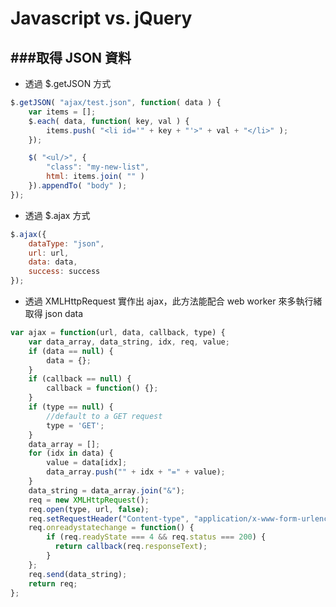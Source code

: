 # Javascript vs. jQuery

<script type="text/javascript" src="gitbook/app.js"></script>
<script type="text/javascript" src="js/general.js"></script>

###取得 JSON 資料
---
* 透過 $.getJSON 方式

```Javascript
$.getJSON( "ajax/test.json", function( data ) {
	var items = [];
	$.each( data, function( key, val ) {
		items.push( "<li id='" + key + "'>" + val + "</li>" );
	});

	$( "<ul/>", {
		"class": "my-new-list",
		html: items.join( "" )
	}).appendTo( "body" );
});
```

* 透過 $.ajax 方式

```Javascript
$.ajax({
	dataType: "json",
	url: url,
	data: data,
	success: success
});
```

* 透過 XMLHttpRequest 實作出 ajax，此方法能配合 web worker 來多執行緒取得 json data

```Javascript
var ajax = function(url, data, callback, type) {
	var data_array, data_string, idx, req, value;
	if (data == null) {
		data = {};
	}
	if (callback == null) {
		callback = function() {};
	}
	if (type == null) {
		//default to a GET request
		type = 'GET';
	}
	data_array = [];
	for (idx in data) {
		value = data[idx];
		data_array.push("" + idx + "=" + value);
	}
	data_string = data_array.join("&");
	req = new XMLHttpRequest();
	req.open(type, url, false);
	req.setRequestHeader("Content-type", "application/x-www-form-urlencoded");
	req.onreadystatechange = function() {
		if (req.readyState === 4 && req.status === 200) {
		  return callback(req.responseText);
		}
	};
	req.send(data_string);
	return req;
};
```

